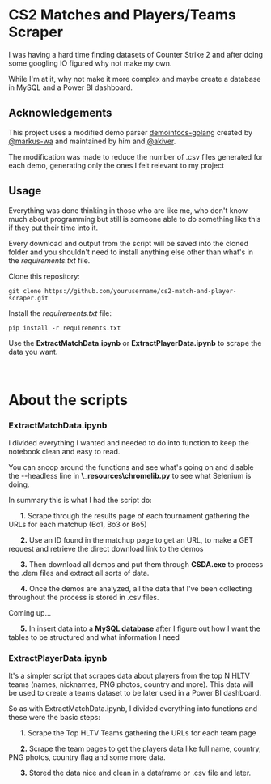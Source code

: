 # CS2 Matches and Players/Teams Scraper

I was having a hard time finding datasets of Counter Strike 2 and after doing some googling IO figured why not make my own. 

While I'm at it, why not make it more complex and maybe create a database in MySQL and a Power BI dashboard.

## Acknowledgements
This project uses a modified demo parser [demoinfocs-golang](https://github.com/markus-wa/demoinfocs-golang) created by [@markus-wa](https://github.com/markus-wa) and maintained by him and [@akiver](https://github.com/akiver).

The modification was made to reduce the number of .csv files generated for each demo, generating only the ones I felt relevant to my project


## Usage
Everything was done thinking in those who are like me, who don't know much about programming but still is someone able to do something like this if they put their time into it.

Every download and output from the script will be saved into the cloned folder and you shouldn't need to install anything else other than what's in the _requirements.txt_ file.


Clone this repository:
```
git clone https://github.com/yourusername/cs2-match-and-player-scraper.git
```
Install the _requirements.txt_ file:
```
pip install -r requirements.txt
```
Use the **ExtractMatchData.ipynb** or **ExtractPlayerData.ipynb** to scrape the data you want.

&nbsp;

# About the scripts

### **ExtractMatchData.ipynb**
I divided everything I wanted and needed to do into function to keep the notebook clean and easy to read.

You can snoop around the functions and see what's going on and disable the --headless line in **\\_resources\chromelib.py** to see what Selenium is doing.

In summary this is what I had the script do:

&nbsp;&nbsp;&nbsp;&nbsp;&nbsp;&nbsp;**1.** Scrape through the results page of each tournament gathering the URLs for each matchup (Bo1, Bo3 or Bo5)

&nbsp;&nbsp;&nbsp;&nbsp;&nbsp;&nbsp;**2.** Use an ID found in the matchup page to get an URL, to make a GET request and retrieve the direct download link to the demos

&nbsp;&nbsp;&nbsp;&nbsp;&nbsp;&nbsp;**3.** Then download all demos and put them through **CSDA.exe** to process the .dem files and extract all sorts of data.

&nbsp;&nbsp;&nbsp;&nbsp;&nbsp;&nbsp;**4.** Once the demos are analyzed, all the data that I've been collecting throughout the process is stored in .csv files.

Coming up...

&nbsp;&nbsp;&nbsp;&nbsp;&nbsp;&nbsp;**5.** In insert data into a **MySQL database** after I figure out how I want the tables to be structured and what information I need


### **ExtractPlayerData.ipynb**
It's a simpler script that scrapes data about players from the top N HLTV teams (names, nicknames, PNG photos, country and more).
This data will be used to create a teams dataset to be later used in a Power BI dashboard.

So as with ExtractMatchData.ipynb, I divided everything into functions and these were the basic steps:

&nbsp;&nbsp;&nbsp;&nbsp;&nbsp;&nbsp;**1.** Scrape the Top HLTV Teams gathering the URLs for each team page

&nbsp;&nbsp;&nbsp;&nbsp;&nbsp;&nbsp;**2.** Scrape the team pages to get the players data like full name, country, PNG photos, country flag and some more data.

&nbsp;&nbsp;&nbsp;&nbsp;&nbsp;&nbsp;**3.** Stored the data nice and clean in a dataframe or .csv file and later.







